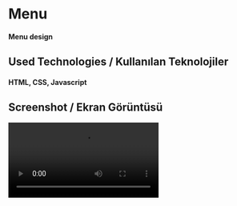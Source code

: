<div>
<h1>Menu</h1>
<h4>Menu design</h4>
 </div>




<div>
<h2>Used Technologies / Kullanılan Teknolojiler</h2>
<h4>HTML, CSS, Javascript </h4>
 </div>


<h2>Screenshot / Ekran Görüntüsü</h2>

 ![](MenuDesign.mp4)
